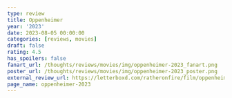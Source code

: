 ```yaml
---
type: review
title: Oppenheimer
year: '2023'
date: 2023-08-05 00:00:00
categories: [reviews, movies]
draft: false
rating: 4.5
has_spoilers: false
fanart_url: /thoughts/reviews/movies/img/oppenheimer-2023_fanart.png
poster_url: /thoughts/reviews/movies/img/oppenheimer-2023_poster.png
external_review_url: https://letterboxd.com/ratheronfire/film/oppenheimer-2023/
page_name: oppenheimer-2023
---
```


